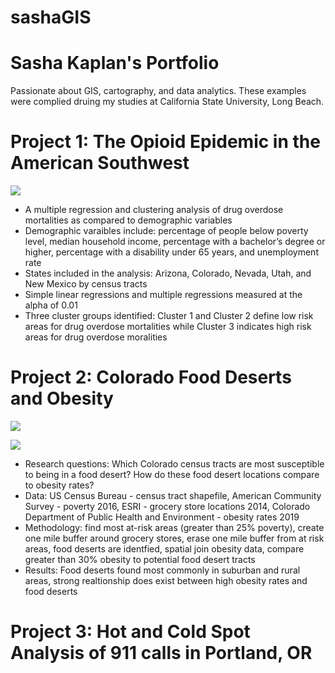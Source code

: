 # sashaGIS
# Sasha Kaplan's Portfolio
Passionate about GIS, cartography, and data analytics.  These examples were complied druing my studies at California State University, Long Beach.

# Project 1: The Opioid Epidemic in the American Southwest

![](https://user-images.githubusercontent.com/96799772/147707246-0d4d37e7-14c0-4ec9-9c79-8d20c045b259.png)

* A multiple regression and clustering analysis of drug overdose mortalities as compared to demographic variables
* Demographic varaibles include: percentage of people below poverty level, median household income, percentage with a bachelor’s degree or higher, percentage with a disability under 65 years, and unemployment rate
* States included in the analysis: Arizona, Colorado, Nevada, Utah, and New Mexico by census tracts
* Simple linear regressions and multiple regressions measured at the alpha of 0.01
* Three cluster groups identified: Cluster 1 and Cluster 2 define low risk areas for drug overdose mortalities while Cluster 3 indicates high risk areas for drug overdose moralities

# Project 2: Colorado Food Deserts and Obesity

![](https://user-images.githubusercontent.com/96799772/147707251-d3bb9e75-d379-49f8-91e5-9cc1ff9fe87a.png)

![](https://user-images.githubusercontent.com/96799772/147707258-e7b21bc6-fa9d-4623-8049-55cb46ef29a5.png)

* Research questions: Which Colorado census tracts are most susceptible to being in a food desert?  How do these food desert locations compare to obesity rates?
* Data: US Census Bureau - census tract shapefile, American Community Survey - poverty 2016, ESRI - grocery store locations 2014, Colorado Department of Public Health and Environment - obesity rates 2019
* Methodology: find most at-risk areas (greater than 25% poverty), create one mile buffer around grocery stores, erase one mile buffer from at risk areas, food deserts are identfied, spatial join obesity data, compare greater than 30% obesity to potential food desert tracts
* Results: Food deserts found most commonly in suburban and rural areas, strong realtionship does exist between high obesity rates and food deserts

# Project 3: Hot and Cold Spot Analysis of 911 calls in Portland, OR

